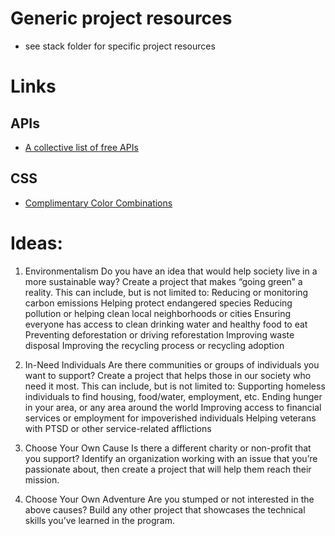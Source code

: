 # Generic project resources
- see stack folder for specific project resources

# Links
## APIs
- [A collective list of free APIs](https://github.com/public-apis/public-apis)

## CSS
- [Complimentary Color Combinations](https://coolors.co/app)

# Ideas:
1. Environmentalism
Do you have an idea that would help society live in a more sustainable way? Create a project that makes “going green” a reality. This can include, but is not limited to:
Reducing or monitoring carbon emissions
Helping protect endangered species
Reducing pollution or helping clean local neighborhoods or cities
Ensuring everyone has access to clean drinking water and healthy food to eat
Preventing deforestation or driving reforestation
Improving waste disposal
Improving the recycling process or recycling adoption

2. In-Need Individuals 
Are there communities or groups of individuals you want to support? Create a project that helps those in our society who need it most. This can include, but is not limited to:
Supporting homeless individuals to find housing, food/water, employment, etc. 
Ending hunger in your area, or any area around the world
Improving access to financial services or employment for impoverished individuals
Helping veterans with PTSD or other service-related afflictions

3. Choose Your Own Cause
Is there a different charity or non-profit that you support? Identify an organization working with an issue that you’re passionate about, then create a project that will help them reach their mission. 

4. Choose Your Own Adventure
Are you stumped or not interested in the above causes? Build any other project that showcases the technical skills you’ve learned in the program. 
